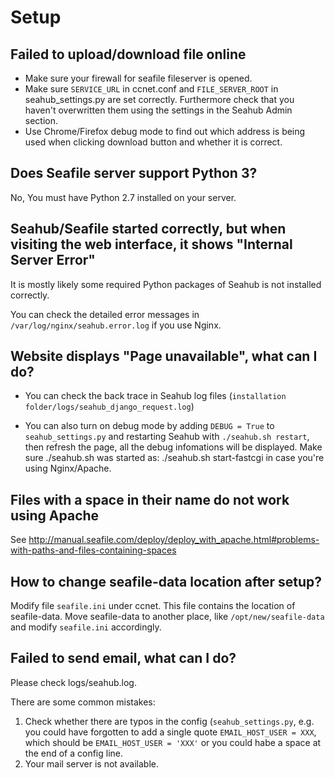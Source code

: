# Setup

## Failed to upload/download file online

* Make sure your firewall for seafile fileserver is opened.
* Make sure `SERVICE_URL` in ccnet.conf and `FILE_SERVER_ROOT` in seahub_settings.py are set correctly. Furthermore check that you haven't overwritten them using the settings in the Seahub Admin section.
* Use Chrome/Firefox debug mode to find out which address is being used when clicking download button and whether it is correct.

## Does Seafile server support Python 3?

No, You must have Python 2.7 installed on your server.

## Seahub/Seafile started correctly, but when visiting the web interface, it shows "Internal Server Error"

It is mostly likely some required Python packages of Seahub is not installed correctly.

You can check the detailed error messages in `/var/log/nginx/seahub.error.log` if you use Nginx.


## Website displays "Page unavailable", what can I do?

* You can check the back trace in Seahub log files (`installation folder/logs/seahub_django_request.log`)

* You can also turn on debug mode by adding `DEBUG = True` to `seahub_settings.py` and restarting Seahub with `./seahub.sh restart`, then refresh the page, all the debug infomations will be displayed. Make sure ./seahub.sh was started as: ./seahub.sh start-fastcgi in case you're using Nginx/Apache.

## Files with a space in their name do not work using Apache

See http://manual.seafile.com/deploy/deploy_with_apache.html#problems-with-paths-and-files-containing-spaces


## How to change seafile-data location after setup?

Modify file `seafile.ini` under ccnet. This file contains the location of seafile-data. Move seafile-data to another place, like `/opt/new/seafile-data` and modify `seafile.ini` accordingly.

## Failed to send email, what can I do?

Please check logs/seahub.log.

There are some common mistakes:

1. Check whether there are typos in the config (`seahub_settings.py`, e.g. you could have forgotten to add a single quote `EMAIL_HOST_USER = XXX`, which should be `EMAIL_HOST_USER = 'XXX'` or you could habe a space at the end of a config line.
2. Your mail server is not available.
